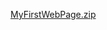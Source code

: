 [MyFirstWebPage.zip](https://github.com/KMihovic/desktop-tutorial/files/10260015/MyFirstWebPage.zip)
